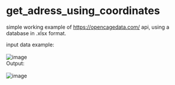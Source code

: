 # get_adress_using_coordinates
simple working example of https://opencagedata.com/ api, using a database in .xlsx format.
	
input data example:<br><br>
![image](https://user-images.githubusercontent.com/74201045/126243539-2995ed05-3513-44b2-9108-06238de1cdeb.png)
<br>Output:<br><br>
![image](https://user-images.githubusercontent.com/74201045/126243713-097dbd19-0f46-4760-a1ce-d62325ed35ba.png)

